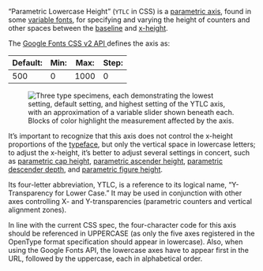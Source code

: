 
“Parametric Lowercase Height” (`YTLC` in CSS) is a [parametric axis](/glossary/parametric_axis), found in some [variable fonts](/glossary/variable_fonts), for specifying and varying the height of counters and other spaces between the [baseline](/glossary/baseline) and [x-height](/glossary/x_height).

The [Google Fonts CSS v2 API ](https://developers.google.com/fonts/docs/css2) defines the axis as:

| Default: | Min: | Max: | Step: |
| --- | --- | --- | --- |
| 500 | 0 | 1000 | 0 |

<figure>

![Three type specimens, each demonstrating the lowest setting, default setting, and highest setting of the YTLC axis, with an approximation of a variable slider shown beneath each. Blocks of color highlight the measurement affected by the axis.](images/thumbnail.svg)

</figure>


It’s important to recognize that this axis does not control the x-height proportions of the [typeface](/glossary/typeface), but only the vertical space in lowercase letters; to adjust the x-height, it’s better to adjust several settings in concert, such as [parametric cap height](/glossary/ytuc_axis), [parametric ascender height](/glossary/ytas_axis), [parametric descender depth](/glossary/ytde_axis), and [parametric figure height](/glossary/ytfi_axis).

Its four-letter abbreviation, YTLC, is a reference to its logical name, “Y-Transparency for Lower Case.” It may be used in conjunction with other axes controlling X- and Y-transparencies (parametric counters and vertical alignment zones).

In line with the current CSS spec, the four-character code for this axis should be referenced in UPPERCASE (as only the five axes registered in the OpenType format specification should appear in lowercase). Also, when using the Google Fonts API, the lowercase axes have to appear first in the URL, followed by the uppercase, each in alphabetical order.
